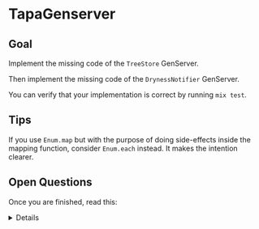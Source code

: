# TapaGenserver

## Goal

Implement the missing code of the `TreeStore` GenServer.

Then implement the missing code of the `DrynessNotifier` GenServer.

You can verify that your implementation is correct by running `mix test`.

## Tips

If you use `Enum.map` but with the purpose of doing side-effects inside the
mapping function, consider `Enum.each` instead. It makes the intention clearer.

## Open Questions

Once you are finished, read this:

<details>

The `EmailServer` GenServer does execute only one function and accepts only one
message. Assuming it would really send email, why is it better to have a
GenServer and not just a function in a module?

Technically `TreeStore` could be an Agent but for the purpose of the tutorial
it's better to have it as a GenServer, to give an example of a simple
GenServer.

</details>
